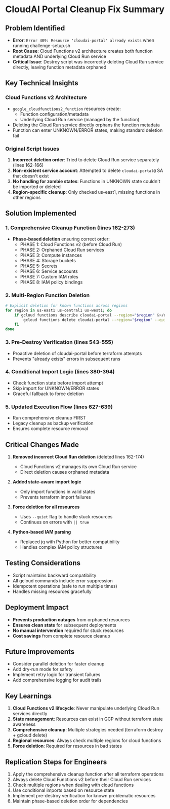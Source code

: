 # CloudAI Portal Cleanup Fix Summary

## Problem Identified
- **Error**: `Error 409: Resource 'cloudai-portal' already exists` when running challenge-setup.sh
- **Root Cause**: Cloud Functions v2 architecture creates both function metadata AND underlying Cloud Run service
- **Critical Issue**: Destroy script was incorrectly deleting Cloud Run service directly, leaving function metadata orphaned

## Key Technical Insights

### Cloud Functions v2 Architecture
- `google_cloudfunctions2_function` resources create:
  - Function configuration/metadata
  - Underlying Cloud Run service (managed by the function)
- Deleting the Cloud Run service directly orphans the function metadata
- Function can enter UNKNOWN/ERROR states, making standard deletion fail

### Original Script Issues
1. **Incorrect deletion order**: Tried to delete Cloud Run service separately (lines 162-166)
2. **Non-existent service account**: Attempted to delete `cloudai-portal@` SA that doesn't exist
3. **No handling for zombie states**: Functions in UNKNOWN state couldn't be imported or deleted
4. **Region-specific cleanup**: Only checked us-east1, missing functions in other regions

## Solution Implemented

### 1. Comprehensive Cleanup Function (lines 162-273)
- **Phase-based deletion** ensuring correct order:
  - PHASE 1: Cloud Functions v2 (before Cloud Run)
  - PHASE 2: Orphaned Cloud Run services
  - PHASE 3: Compute instances
  - PHASE 4: Storage buckets
  - PHASE 5: Secrets
  - PHASE 6: Service accounts
  - PHASE 7: Custom IAM roles
  - PHASE 8: IAM policy bindings

### 2. Multi-Region Function Deletion
```bash
# Explicit deletion for known functions across regions
for region in us-east1 us-central1 us-west1; do
    if gcloud functions describe cloudai-portal --region="$region" &>/dev/null; then
        gcloud functions delete cloudai-portal --region="$region" --quiet
    fi
done
```

### 3. Pre-Destroy Verification (lines 543-555)
- Proactive deletion of cloudai-portal before terraform attempts
- Prevents "already exists" errors in subsequent runs

### 4. Conditional Import Logic (lines 380-394)
- Check function state before import attempt
- Skip import for UNKNOWN/ERROR states
- Graceful fallback to force deletion

### 5. Updated Execution Flow (lines 627-639)
- Run comprehensive cleanup FIRST
- Legacy cleanup as backup verification
- Ensures complete resource removal

## Critical Changes Made

1. **Removed incorrect Cloud Run deletion** (deleted lines 162-174)
   - Cloud Functions v2 manages its own Cloud Run service
   - Direct deletion causes orphaned metadata

2. **Added state-aware import logic**
   - Only import functions in valid states
   - Prevents terraform import failures

3. **Force deletion for all resources**
   - Uses `--quiet` flag to handle stuck resources
   - Continues on errors with `|| true`

4. **Python-based IAM parsing**
   - Replaced jq with Python for better compatibility
   - Handles complex IAM policy structures

## Testing Considerations
- Script maintains backward compatibility
- All gcloud commands include error suppression
- Idempotent operations (safe to run multiple times)
- Handles missing resources gracefully

## Deployment Impact
- **Prevents production outages** from orphaned resources
- **Ensures clean state** for subsequent deployments
- **No manual intervention** required for stuck resources
- **Cost savings** from complete resource cleanup

## Future Improvements
- Consider parallel deletion for faster cleanup
- Add dry-run mode for safety
- Implement retry logic for transient failures
- Add comprehensive logging for audit trails

## Key Learnings
1. **Cloud Functions v2 lifecycle**: Never manipulate underlying Cloud Run services directly
2. **State management**: Resources can exist in GCP without terraform state awareness
3. **Comprehensive cleanup**: Multiple strategies needed (terraform destroy + gcloud delete)
4. **Regional resources**: Always check multiple regions for cloud functions
5. **Force deletion**: Required for resources in bad states

## Replication Steps for Engineers
1. Apply the comprehensive cleanup function after all terraform operations
2. Always delete Cloud Functions v2 before their Cloud Run services
3. Check multiple regions when dealing with cloud functions
4. Use conditional imports based on resource state
5. Implement pre-destroy verification for known problematic resources
6. Maintain phase-based deletion order for dependencies